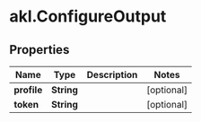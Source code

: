 # akl.ConfigureOutput

## Properties

Name | Type | Description | Notes
------------ | ------------- | ------------- | -------------
**profile** | **String** |  | [optional] 
**token** | **String** |  | [optional] 


